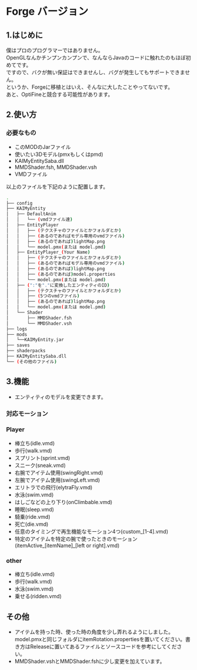 # Forge バージョン

## 1.はじめに

僕はプロのプログラマーではありません。  
OpenGLなんかチンプンカンプンで、なんならJavaのコードに触れたのもほぼ初めてです。  
ですので、バクが無い保証はできませんし、バグが発生してもサポートできません。  
というか、Forgeに移植とはいえ、そんなに大したことやってないです。  
あと、OptiFineと競合する可能性があります。

## 2.使い方

### 必要なもの

* このMODのJarファイル
* 使いたい3Dモデル(pmxもしくはpmd)
* KAIMyEntitySaba.dll
* MMDShader.fsh, MMDShader.vsh
* VMDファイル

以上のファイルを下記のように配置します。

```bash
.
├── config
├── KAIMyEntity
│   ├── DefaultAnim
│   │   └── (vmdファイル達)
│   ├── EntityPlayer
│   │   ├── (テクスチャのファイルとかフォルダとか)
│   │   ├── (あるのであればモデル専用のvmdファイル)
│   │   ├── (あるのであれば)lightMap.png
│   │   └── model.pmx(または model.pmd)
│   ├── EntityPlayer_(Your Name)
│   │   ├── (テクスチャのファイルとかフォルダとか)
│   │   ├── (あるのであればモデル専用のvmdファイル)
│   │   ├── (あるのであれば)lightMap.png
│   │   ├── (あるのであれば)model.properties
│   │   └── model.pmx(または model.pmd)
│   ├── (":"を"."に変換したエンティティのID)
│   │   ├── (テクスチャのファイルとかフォルダとか)
│   │   ├── (5つのvmdファイル)
│   │   ├── (あるのであれば)lightMap.png
│   │   └── model.pmx(または model.pmd)
│   └── Shader
│       ├── MMDShader.fsh
│       └── MMDShader.vsh
├── logs
├── mods
│   └──KAIMyEntity.jar
├── saves
├── shaderpacks
├── KAIMyEntitySaba.dll
└── (その他のファイル)
```

## 3.機能

* エンティティのモデルを変更できます。

### 対応モーション

### Player

* 棒立ち(idle.vmd)
* 歩行(walk.vmd)
* スプリント(sprint.vmd)
* スニーク(sneak.vmd)
* 右腕でアイテム使用(swingRight.vmd)
* 左腕でアイテム使用(swingLeft.vmd)
* エリトラでの飛行(elytraFly.vmd)
* 水泳(swim.vmd)
* はしごなどの上り下り(onClimbable.vmd)
* 睡眠(sleep.vmd)
* 騎乗(ride.vmd)
* 死亡(die.vmd)
* 任意のタイミングで再生機能なモーション4つ(custom_[1-4].vmd)
* 特定のアイテムを特定の腕で使ったときのモーション(itemActive_[itemName]_[left or right].vmd)

### other

* 棒立ち(idle.vmd)
* 歩行(walk.vmd)
* 水泳(swim.vmd)
* 乗せる(ridden.vmd)

## その他

* アイテムを持った時、使った時の角度を少し弄れるようにしました。model.pmxと同じフォルダにitemRotation.propertiesを置いてください。書き方はReleaseに置いてあるファイルとソースコードを参考にしてください。
* MMDShader.vshとMMDShader.fshに少し変更を加えています。
